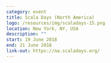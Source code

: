 ```yaml
---
category: event
title: Scala Days (North America)
logo: /resources/img/scaladays-15.png
location: New York, NY, USA
description: ""
start: 19 June 2018
end: 21 June 2018
link-out: https://na.scaladays.org/
---
```

